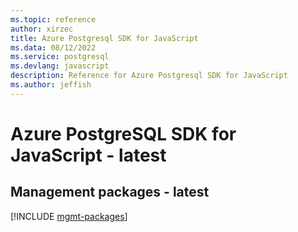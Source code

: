 ```yaml
---
ms.topic: reference
author: xirzec
title: Azure Postgresql SDK for JavaScript
ms.data: 08/12/2022
ms.service: postgresql
ms.devlang: javascript
description: Reference for Azure Postgresql SDK for JavaScript
ms.author: jeffish
---
```

# Azure PostgreSQL SDK for JavaScript - latest

## Management packages - latest
[!INCLUDE [mgmt-packages](postgresql-mgmt-index.md)]